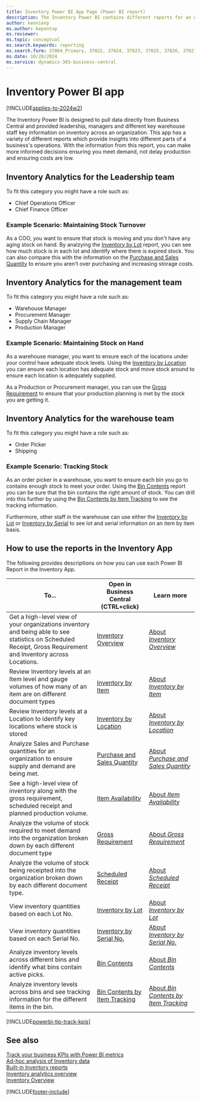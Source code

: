 ```yaml
---
title: Inventory Power BI App Page (Power BI report)
description: The Inventory Power BI contains different reports for an organizations inventory reporting needs
author: kennienp
ms.author: kepontop
ms.reviewer: 
ms.topic: conceptual
ms.search.keywords: reporting
ms.search.form: 37064_Primary, 37022, 37024, 37023, 37025, 37026, 37027, 37028, 37029, 37030, 37031, 37032
ms.date: 10/28/2024
ms.service: dynamics-365-business-central
---
```


# Inventory Power BI app
[!INCLUDE[applies-to-2024w2](../includes/applies-to-2024w2.md)]

The Inventory Power BI is designed to pull data directly from Business Central and provided leadership, managers and different key warehouse staff key information on inventory across an organization. This app has a variety of different reports which provide insights into different parts of a business's operations. With the information from this report, you can make more informed decisions ensuring you meet demand, not delay production and ensuring costs are low.

## Inventory Analytics for the Leadership team
To fit this category you might have a role such as:
- Chief Operations Officer
- Chief Finance Officer

### Example Scenario: Maintaining Stock Turnover
As a COO, you want to ensure that stock is moving and you don't have any aging stock on hand. By analzying the [Inventory by Lot](inventory-powerbi-inventory-by-lot.md) report, you can see how much stock is in each lot and identify where there is expired stock. You can also compare this with the information on the [Purchase and Sales Quantity](inventory-powerbi-purchase-and-sales-qty.md) to ensure you aren't over purchasing and increasing storage costs. 

## Inventory Analytics for the management team
To fit this category you might have a role such as:
- Warehouse Manager
- Procurement Manager
- Supply Chain Manager
- Production Manager

### Example Scenario: Maintaining Stock on Hand
As a warehouse manager, you want to ensure each of the locations under your control have adequate stock levels. Using the [Inventory by Location](inventory-powerbi-inventory-by-location.md) you can ensure each location has adequate stock and move stock around to ensure each location is adequately supplied.

As a Production or Procurement manager, you can use the [Gross Requirement](inventory-powerbi-gross-requirement.md) to ensure that your production planning is met by the stock you are getting it. 

## Inventory Analytics for the warehouse team
To fit this category you might have a role such as:
- Order Picker
- Shipping 

### Example Scenario: Tracking Stock
As an order picker in a warehouse, you want to ensure each bin you go to contains enough stock to meet your order. Using the [Bin Contents](inventory-powerbi-bin-contents.md) report you can be sure that the bin contains the right amount of stock. You can drill into this further by using the [Bin Contents by Item Tracking](inventory-powerbi-bin-contents-by-item-tracking.md) to see the tracking information.

Furthermore, other staff in the warehouse can use either the [Inventory by Lot](inventory-powerbi-inventory-by-lot.md) or [Inventory by Serial](inventory-powerbi-inventory-by-serial-no.md) to see lot and serial information on an item by item basis.

## How to use the reports in the Inventory App

The following provides descriptions on how you can use each Power BI Report in the Inventory App.

|To... | Open in Business Central (CTRL+click) | Learn more	|
|------|---------------------------------------|----------- |
|Get a high-level view of your organizations inventory and being able to see statistics on Scheduled Receipt, Gross Requirement and Inventory across Locations. | [Inventory Overview](https://businesscentral.dynamics.com?page=37022) | [About *Inventory Overview*](inventory-powerbi-inventory-overview.md)|
|Review Inventory levels at an Item level and gauge volumes of how many of an item are on different document types | [Inventory by Item](https://businesscentral.dynamics.com?page=37024) | [About *Inventory by Item*](inventory-powerbi-inventory-by-item.md)|
|Review Inventory levels at a Location to identify key locations where stock is stored | [Inventory by Location](https://businesscentral.dynamics.com?page=37023) | [About *Inventory by Location*](inventory-powerbi-inventory-by-location.md)|
|Analyze Sales and Purchase quantities for an organization to ensure supply and demand are being met. | [Purchase and Sales Quantity](https://businesscentral.dynamics.com?page=37025) | [About *Purchase and Sales Quantity*](inventory-powerbi-inventory-by-item.md)|
|See a high-level view of inventory along with the gross requirement, scheduled receipt and planned production volume. | [Item Availability](https://businesscentral.dynamics.com?page=37026) | [About *Item Availability*](inventory-powerbi-inventory-by-item.md)|
|Analyze the volume of stock required to meet demand into the organization broken down by each different document type | [Gross Requirement](https://businesscentral.dynamics.com?page=37027) | [About *Gross Requirement*](inventory-powerbi-inventory-by-item.md)|
|Analyze the volume of stock being receipted into the organization broken down by each different document type. | [Scheduled Receipt](https://businesscentral.dynamics.com?page=37028) | [About *Scheduled Receipt*](inventory-powerbi-inventory-by-item.md)|
|View inventory quantities based on each Lot No. | [Inventory by Lot](https://businesscentral.dynamics.com?page=37029) | [About *Inventory by Lot*](inventory-powerbi-inventory-by-item.md)|
|View inventory quantities based on each Serial No. | [Inventory by Serial No.](https://businesscentral.dynamics.com?page=37030) | [About *Inventory by Serial No.*](inventory-powerbi-inventory-by-item.md)|
|Analyze inventory levels across different bins and identify what bins contain active picks. | [Bin Contents](https://businesscentral.dynamics.com?page=37031) | [About *Bin Contents*](inventory-powerbi-inventory-by-item.md)|
|Analyze inventory levels across bins and see tracking information for the different items in the bin. | [Bin Contents by Item Tracking](https://businesscentral.dynamics.com?page=37032) | [About *Bin Contents by Item Tracking*](inventory-powerbi-inventory-by-item.md)|


[!INCLUDE[powerbi-tip-track-kpis](../includes/powerbi-tip-track-kpis.md)]

## See also

[Track your business KPIs with Power BI metrics](#TODO)   
[Ad-hoc analysis of Inventory data](#TODO)   
[Built-in Inventory reports](#TODO)  
[Inventory analytics overview](#TODO)  
[Inventory Overview](#TODO)  

[!INCLUDE[footer-include](includes/footer-banner.md)]

